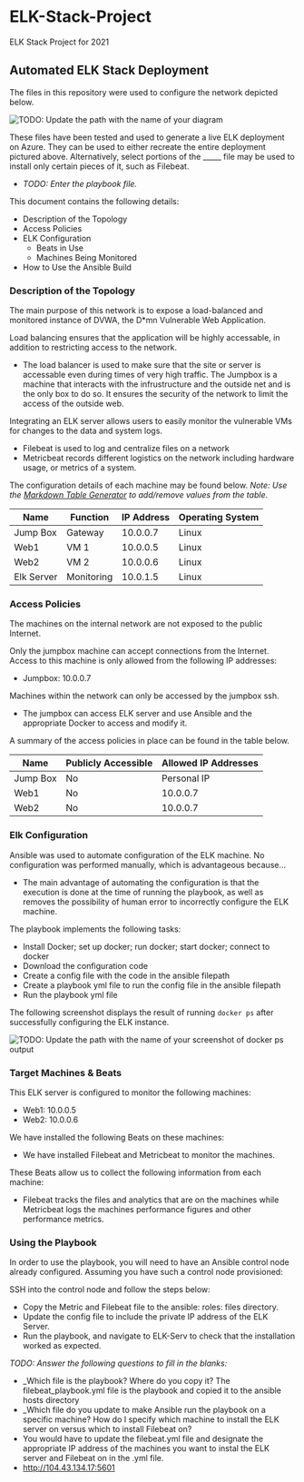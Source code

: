 # ELK-Stack-Project
ELK Stack Project for 2021
## Automated ELK Stack Deployment

The files in this repository were used to configure the network depicted below.

![TODO: Update the path with the name of your diagram](Images/diagram_filename.png)

These files have been tested and used to generate a live ELK deployment on Azure. They can be used to either recreate the entire deployment pictured above. Alternatively, select portions of the _____ file may be used to install only certain pieces of it, such as Filebeat.

  - _TODO: Enter the playbook file._

This document contains the following details:
- Description of the Topology
- Access Policies
- ELK Configuration
  - Beats in Use
  - Machines Being Monitored
- How to Use the Ansible Build


### Description of the Topology

The main purpose of this network is to expose a load-balanced and monitored instance of DVWA, the D*mn Vulnerable Web Application.

Load balancing ensures that the application will be highly accessable, in addition to restricting access to the network.
- The load balancer is used to make sure that the site or server is accessable even during times of very high traffic. The Jumpbox is a machine that interacts with the infrustructure and the outside net and is the only box to do so. It ensures the security of the network to limit the access of the outside web.

Integrating an ELK server allows users to easily monitor the vulnerable VMs for changes to the data and system logs.
- Filebeat is used to log and centralize files on a network
- Metricbeat records different logistics on the network including hardware usage, or metrics of a system.

The configuration details of each machine may be found below.
_Note: Use the [Markdown Table Generator](http://www.tablesgenerator.com/markdown_tables) to add/remove values from the table_.

| Name     | Function | IP Address | Operating System |
|----------|----------|------------|------------------|
| Jump Box | Gateway  | 10.0.0.7   | Linux            |
| Web1     | VM 1     | 10.0.0.5   | Linux            |
| Web2     | VM 2     | 10.0.0.6   | Linux            |
|Elk Server|Monitoring| 10.0.1.5   | Linux            |

### Access Policies

The machines on the internal network are not exposed to the public Internet. 

Only the jumpbox machine can accept connections from the Internet. Access to this machine is only allowed from the following IP addresses:
- Jumpbox: 10.0.0.7

Machines within the network can only be accessed by the jumpbox ssh.
- The jumpbox can access ELK server and use Ansible and the appropriate Docker to access and modify it.

A summary of the access policies in place can be found in the table below.

| Name     | Publicly Accessible | Allowed IP Addresses |
|----------|---------------------|----------------------|
| Jump Box |        No           |       Personal IP    |
| Web1     |        No           |       10.0.0.7       |
| Web2     |        No           |       10.0.0.7       |

### Elk Configuration

Ansible was used to automate configuration of the ELK machine. No configuration was performed manually, which is advantageous because...
- The main advantage of automating the configuration is that the execution is done at the time of running the playbook, as well as removes the possibility of human error to incorrectly configure the ELK machine.

The playbook implements the following tasks:
- Install Docker; set up docker; run docker; start docker; connect to docker
- Download the configuration code
- Create a config file with the code in the ansible filepath
- Create a playbook yml file to run the config file in the ansible filepath
- Run the playbook yml file

The following screenshot displays the result of running `docker ps` after successfully configuring the ELK instance.

![TODO: Update the path with the name of your screenshot of docker ps output](Images/docker_ps_output.png)

### Target Machines & Beats
This ELK server is configured to monitor the following machines:
- Web1: 10.0.0.5
- Web2: 10.0.0.6

We have installed the following Beats on these machines:
- We have installed Filebeat and Metricbeat to monitor the machines.

These Beats allow us to collect the following information from each machine:
- Filebeat tracks the files and analytics that are on the machines while Metricbeat logs the machines performance figures and other performance metrics.

### Using the Playbook
In order to use the playbook, you will need to have an Ansible control node already configured. Assuming you have such a control node provisioned: 

SSH into the control node and follow the steps below:
- Copy the Metric and Filebeat file to the ansible: roles: files directory.
- Update the config file to include the private IP address of the ELK Server.
- Run the playbook, and navigate to ELK-Serv to check that the installation worked as expected.

_TODO: Answer the following questions to fill in the blanks:_
- _Which file is the playbook? Where do you copy it? The filebeat_playbook.yml file is the playbook and copied it to the ansible hosts directory
- _Which file do you update to make Ansible run the playbook on a specific machine? How do I specify which machine to install the ELK server on versus which to install Filebeat on?
- You would have to update the filebeat.yml file and designate the appropriate IP address of the machines you want to instal the ELK server and Filebeat on in the .yml file.
- http://104.43.134.17:5601
